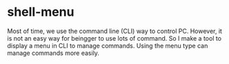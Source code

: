 # shell-menu

Most of time, we use the command line (CLI) way to control PC. However, it is not an easy way for beingger to use lots of command. So I make a tool to display a menu in CLI to manage commands. Using the menu type can manage commands more easily.
